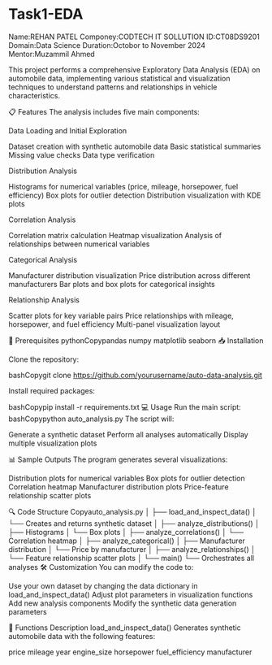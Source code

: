 # Task1-EDA
Name:REHAN PATEL
Componey:CODTECH IT SOLLUTION
ID:CT08DS9201
Domain:Data Science
Duration:Octobor to November 2024
Mentor:Muzammil Ahmed

This project performs a comprehensive Exploratory Data Analysis (EDA) on automobile data, implementing various statistical and visualization techniques to understand patterns and relationships in vehicle characteristics.

📋 Features
The analysis includes five main components:

Data Loading and Initial Exploration

Dataset creation with synthetic automobile data
Basic statistical summaries
Missing value checks
Data type verification


Distribution Analysis

Histograms for numerical variables (price, mileage, horsepower, fuel efficiency)
Box plots for outlier detection
Distribution visualization with KDE plots


Correlation Analysis

Correlation matrix calculation
Heatmap visualization
Analysis of relationships between numerical variables


Categorical Analysis

Manufacturer distribution visualization
Price distribution across different manufacturers
Bar plots and box plots for categorical insights


Relationship Analysis

Scatter plots for key variable pairs
Price relationships with mileage, horsepower, and fuel efficiency
Multi-panel visualization layout



🔧 Prerequisites
pythonCopypandas
numpy
matplotlib
seaborn
📥 Installation

Clone the repository:

bashCopygit clone https://github.com/yourusername/auto-data-analysis.git

Install required packages:

bashCopypip install -r requirements.txt
💻 Usage
Run the main script:
bashCopypython auto_analysis.py
The script will:

Generate a synthetic dataset
Perform all analyses automatically
Display multiple visualization plots

📊 Sample Outputs
The program generates several visualizations:

Distribution plots for numerical variables
Box plots for outlier detection
Correlation heatmap
Manufacturer distribution plots
Price-feature relationship scatter plots

🔍 Code Structure
Copyauto_analysis.py
│
├── load_and_inspect_data()
│   └── Creates and returns synthetic dataset
│
├── analyze_distributions()
│   ├── Histograms
│   └── Box plots
│
├── analyze_correlations()
│   └── Correlation heatmap
│
├── analyze_categorical()
│   ├── Manufacturer distribution
│   └── Price by manufacturer
│
├── analyze_relationships()
│   └── Feature relationship scatter plots
│
└── main()
    └── Orchestrates all analyses
🛠 Customization
You can modify the code to:

Use your own dataset by changing the data dictionary in load_and_inspect_data()
Adjust plot parameters in visualization functions
Add new analysis components
Modify the synthetic data generation parameters

📝 Functions Description
load_and_inspect_data()
Generates synthetic automobile data with the following features:

price
mileage
year
engine_size
horsepower
fuel_efficiency
manufacturer

